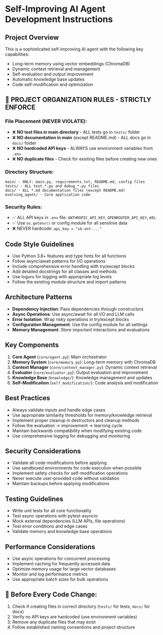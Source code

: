 # Self-Improving AI Agent Development Instructions

## Project Overview
This is a sophisticated self-improving AI agent with the following key capabilities:
- Long-term memory using vector embeddings (ChromaDB)
- Dynamic context retrieval and management
- Self-evaluation and output improvement
- Automatic knowledge base updates
- Code self-modification and optimization

## 🚨 **PROJECT ORGANIZATION RULES - STRICTLY ENFORCE**

### **File Placement (NEVER VIOLATE):**
- ❌ **NO test files in main directory** - ALL tests go in `tests/` folder
- ❌ **NO documentation in main** (except README.md) - ALL docs go in `docs/` folder  
- ❌ **NO hardcoded API keys** - ALWAYS use environment variables from `.env`
- ❌ **NO duplicate files** - Check for existing files before creating new ones

### **Directory Structure:**
```
main/ - ONLY: main.py, requirements.txt, README.md, config files
tests/ - ALL test_*.py and debug_*.py files
docs/ - ALL *.md documentation files (except README.md)
evolving_agent/ - Core application code
```

### **Security Rules:**
- ✅ ALL API keys in `.env` file: `ANTHROPIC_API_KEY`, `OPENROUTER_API_KEY`, etc.
- ✅ Use `os.getenv()` or config module for all sensitive data
- ❌ NEVER hardcode: `api_key = "sk-ant-..."` 

## Code Style Guidelines
- Use Python 3.8+ features and type hints for all functions
- Follow async/await patterns for I/O operations
- Include comprehensive error handling with try/except blocks
- Add detailed docstrings for all classes and methods
- Use loguru for logging with appropriate log levels
- Follow the existing module structure and import patterns

## Architecture Patterns
- **Dependency Injection**: Pass dependencies through constructors
- **Async Operations**: Use async/await for all I/O and LLM calls
- **Error Isolation**: Wrap risky operations in try/except blocks
- **Configuration Management**: Use the config module for all settings
- **Memory Management**: Store important interactions and evaluations

## Key Components
1. **Core Agent** (`core/agent.py`): Main orchestrator
2. **Memory System** (`core/memory.py`): Long-term memory with ChromaDB
3. **Context Manager** (`core/context_manager.py`): Dynamic context retrieval
4. **Evaluator** (`core/evaluator.py`): Output evaluation and improvement
5. **Knowledge Base** (`knowledge/`): Knowledge management and updates
6. **Self-Modification** (`self_modification/`): Code analysis and modification

## Best Practices
- Always validate inputs and handle edge cases
- Use appropriate similarity thresholds for memory/knowledge retrieval
- Implement proper cleanup in destructors and cleanup methods
- Follow the evaluation → improvement → learning cycle
- Maintain backwards compatibility when modifying existing code
- Use comprehensive logging for debugging and monitoring

## Security Considerations
- Validate all code modifications before applying
- Use sandboxed environments for code execution when possible
- Implement safety checks for self-modification operations
- Never execute user-provided code without validation
- Maintain backups before applying modifications

## Testing Guidelines
- Write unit tests for all core functionality
- Test async operations with pytest-asyncio
- Mock external dependencies (LLM APIs, file operations)
- Test error conditions and edge cases
- Validate memory and knowledge base operations

## Performance Considerations
- Use async operations for concurrent processing
- Implement caching for frequently accessed data
- Optimize memory usage for large vector databases
- Monitor and log performance metrics
- Use appropriate batch sizes for bulk operations

## 🔄 **Before Every Code Change:**
1. Check if creating files in correct directory (`tests/` for tests, `docs/` for docs)
2. Verify no API keys are hardcoded (use environment variables)
3. Remove any duplicate files that may exist
4. Follow established naming conventions and project structure
